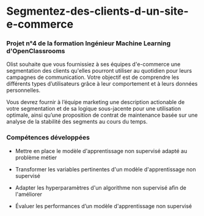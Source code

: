 # Segmentez-des-clients-d-un-site-e-commerce

### Projet n°4 de la formation Ingénieur Machine Learning d'OpenClassrooms

Olist souhaite que vous fournissiez à ses équipes d'e-commerce une segmentation des clients qu'elles pourront utiliser au quotidien pour leurs campagnes de communication. Votre objectif est de comprendre les différents types d’utilisateurs grâce à leur comportement et à leurs données personnelles.

Vous devrez fournir à l’équipe marketing une description actionable de votre segmentation et de sa logique sous-jacente pour une utilisation optimale, ainsi qu’une proposition de contrat de maintenance basée sur une analyse de la stabilité des segments au cours du temps.

### Compétences développées

- Mettre en place le modèle d'apprentissage non supervisé adapté au problème métier

- Transformer les variables pertinentes d'un modèle d'apprentissage non supervisé

- Adapter les hyperparamètres d'un algorithme non supervisé afin de l'améliorer

- Évaluer les performances d’un modèle d'apprentissage non supervisé

